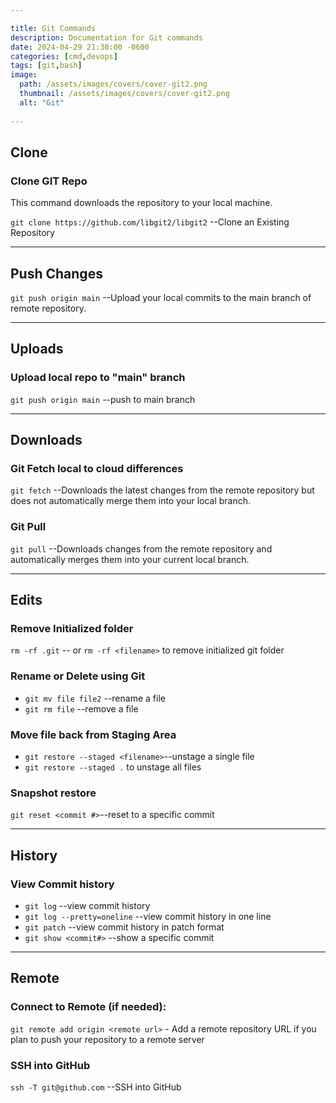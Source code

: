 ```yaml
---

title: Git Commands
description: Documentation for Git commands
date: 2024-04-29 21:30:00 -0600
categories: [cmd,devops]
tags: [git,bash]
image:
  path: /assets/images/covers/cover-git2.png
  thumbnail: /assets/images/covers/cover-git2.png
  alt: "Git"
  
---
```


## **Clone**
### Clone GIT Repo
This command downloads the repository to your local machine.

`git clone https://github.com/libgit2/libgit2` --Clone an Existing Repository

---
## **Push Changes**
`git push origin main` --Upload your local commits to the main branch of remote repository.

---

## **Uploads**
### Upload local repo to "main" branch
`git push origin main` --push to main branch

---

## **Downloads**
### Git Fetch local to cloud differences
`git fetch` --Downloads the latest changes from the remote repository but does not automatically merge them into your local branch.

### Git Pull
`git pull` --Downloads changes from the remote repository and automatically merges them into your current local branch.

---

## **Edits**
### Remove Initialized folder
`rm -rf .git` -- or `rm -rf <filename>` to remove initialized git folder

### Rename or Delete using Git
* `git mv file file2` --rename a file
* `git rm file` --remove a file
### Move file back from Staging Area
* `git restore --staged <filename>`--unstage a single file
* `git restore --staged .` to unstage all files

### Snapshot restore
`git reset <commit #>`--reset to a specific commit

---

## **History**
### View Commit history
* `git log` --view commit history
* `git log --pretty=oneline` --view commit history in one line
* `git patch` --view commit history in patch format
* `git show <commit#>` --show a specific commit

---

## **Remote**
### Connect to Remote (if needed):
`git remote add origin <remote url>` - Add a remote repository URL if you plan to push your repository to a remote server

### SSH into GitHub
`ssh -T git@github.com` --SSH into GitHub